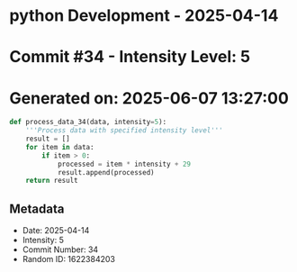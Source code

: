 ﻿# python Development - 2025-04-14
# Commit #34 - Intensity Level: 5
# Generated on: 2025-06-07 13:27:00
```python
def process_data_34(data, intensity=5):
    '''Process data with specified intensity level'''
    result = []
    for item in data:
        if item > 0:
            processed = item * intensity + 29
            result.append(processed)
    return result
```
## Metadata
- Date: 2025-04-14
- Intensity: 5
- Commit Number: 34
- Random ID: 1622384203

